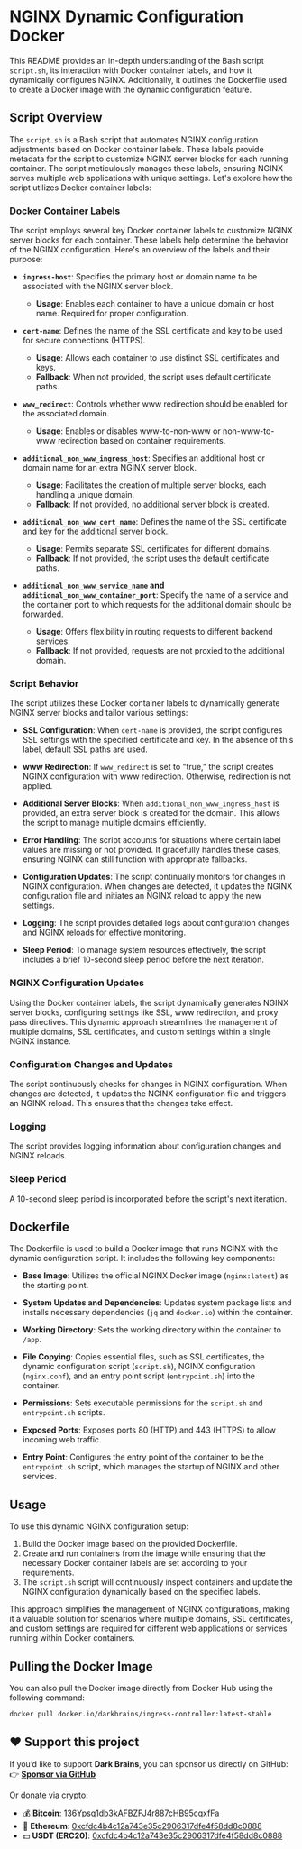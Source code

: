 # NGINX Dynamic Configuration Docker

This README provides an in-depth understanding of the Bash script `script.sh`, its interaction with Docker container labels, and how it dynamically configures NGINX. Additionally, it outlines the Dockerfile used to create a Docker image with the dynamic configuration feature.

## Script Overview

The `script.sh` is a Bash script that automates NGINX configuration adjustments based on Docker container labels. These labels provide metadata for the script to customize NGINX server blocks for each running container. The script meticulously manages these labels, ensuring NGINX serves multiple web applications with unique settings. Let's explore how the script utilizes Docker container labels:

### Docker Container Labels

The script employs several key Docker container labels to customize NGINX server blocks for each container. These labels help determine the behavior of the NGINX configuration. Here's an overview of the labels and their purpose:

- **`ingress-host`**: Specifies the primary host or domain name to be associated with the NGINX server block.
  - **Usage**: Enables each container to have a unique domain or host name. Required for proper configuration.

- **`cert-name`**: Defines the name of the SSL certificate and key to be used for secure connections (HTTPS).
  - **Usage**: Allows each container to use distinct SSL certificates and keys.
  - **Fallback**: When not provided, the script uses default certificate paths.

- **`www_redirect`**: Controls whether www redirection should be enabled for the associated domain.
  - **Usage**: Enables or disables www-to-non-www or non-www-to-www redirection based on container requirements.

- **`additional_non_www_ingress_host`**: Specifies an additional host or domain name for an extra NGINX server block.
  - **Usage**: Facilitates the creation of multiple server blocks, each handling a unique domain.
  - **Fallback**: If not provided, no additional server block is created.

- **`additional_non_www_cert_name`**: Defines the name of the SSL certificate and key for the additional server block.
  - **Usage**: Permits separate SSL certificates for different domains.
  - **Fallback**: If not provided, the script uses the default certificate paths.

- **`additional_non_www_service_name` and `additional_non_www_container_port`**: Specify the name of a service and the container port to which requests for the additional domain should be forwarded.
  - **Usage**: Offers flexibility in routing requests to different backend services.
  - **Fallback**: If not provided, requests are not proxied to the additional domain.

### Script Behavior

The script utilizes these Docker container labels to dynamically generate NGINX server blocks and tailor various settings:

- **SSL Configuration**: When `cert-name` is provided, the script configures SSL settings with the specified certificate and key. In the absence of this label, default SSL paths are used.

- **www Redirection**: If `www_redirect` is set to "true," the script creates NGINX configuration with www redirection. Otherwise, redirection is not applied.

- **Additional Server Blocks**: When `additional_non_www_ingress_host` is provided, an extra server block is created for the domain. This allows the script to manage multiple domains efficiently.

- **Error Handling**: The script accounts for situations where certain label values are missing or not provided. It gracefully handles these cases, ensuring NGINX can still function with appropriate fallbacks.

- **Configuration Updates**: The script continually monitors for changes in NGINX configuration. When changes are detected, it updates the NGINX configuration file and initiates an NGINX reload to apply the new settings.

- **Logging**: The script provides detailed logs about configuration changes and NGINX reloads for effective monitoring.

- **Sleep Period**: To manage system resources effectively, the script includes a brief 10-second sleep period before the next iteration.

### NGINX Configuration Updates

Using the Docker container labels, the script dynamically generates NGINX server blocks, configuring settings like SSL, www redirection, and proxy pass directives. This dynamic approach streamlines the management of multiple domains, SSL certificates, and custom settings within a single NGINX instance.

### Configuration Changes and Updates

The script continuously checks for changes in NGINX configuration. When changes are detected, it updates the NGINX configuration file and triggers an NGINX reload. This ensures that the changes take effect.

### Logging

The script provides logging information about configuration changes and NGINX reloads.

### Sleep Period

A 10-second sleep period is incorporated before the script's next iteration.

## Dockerfile

The Dockerfile is used to build a Docker image that runs NGINX with the dynamic configuration script. It includes the following key components:

- **Base Image**: Utilizes the official NGINX Docker image (`nginx:latest`) as the starting point.

- **System Updates and Dependencies**: Updates system package lists and installs necessary dependencies (`jq` and `docker.io`) within the container.

- **Working Directory**: Sets the working directory within the container to `/app`.

- **File Copying**: Copies essential files, such as SSL certificates, the dynamic configuration script (`script.sh`), NGINX configuration (`nginx.conf`), and an entry point script (`entrypoint.sh`) into the container.

- **Permissions**: Sets executable permissions for the `script.sh` and `entrypoint.sh` scripts.

- **Exposed Ports**: Exposes ports 80 (HTTP) and 443 (HTTPS) to allow incoming web traffic.

- **Entry Point**: Configures the entry point of the container to be the `entrypoint.sh` script, which manages the startup of NGINX and other services.

## Usage

To use this dynamic NGINX configuration setup:

1. Build the Docker image based on the provided Dockerfile.
2. Create and run containers from the image while ensuring that the necessary Docker container labels are set according to your requirements.
3. The `script.sh` script will continuously inspect containers and update the NGINX configuration dynamically based on the specified labels.

This approach simplifies the management of NGINX configurations, making it a valuable solution for scenarios where multiple domains, SSL certificates, and custom settings are required for different web applications or services running within Docker containers.

## Pulling the Docker Image

You can also pull the Docker image directly from Docker Hub using the following command:

```bash
docker pull docker.io/darkbrains/ingress-controller:latest-stable
```

## ❤️ Support this project

If you’d like to support **Dark Brains**, you can sponsor us directly on GitHub:
👉 [**Sponsor via GitHub**](https://github.com/sponsors/darkbrains)

Or donate via crypto:

- 💰 **Bitcoin**: [136Ypsq1db3kAFBZFJ4r887cHB95cqxfFa](https://www.blockchain.com/btc/address/136Ypsq1db3kAFBZFJ4r887cHB95cqxfFa)
- 💎 **Ethereum**: [0xcfdc4b4c12a743e35c2906317dfe4f58dd8c0888](https://etherscan.io/address/0xcfdc4b4c12a743e35c2906317dfe4f58dd8c0888)
- 💵 **USDT (ERC20)**: [0xcfdc4b4c12a743e35c2906317dfe4f58dd8c0888](https://etherscan.io/token/0xdac17f958d2ee523a2206206994597c13d831ec7?a=0xcfdc4b4c12a743e35c2906317dfe4f58dd8c0888)
